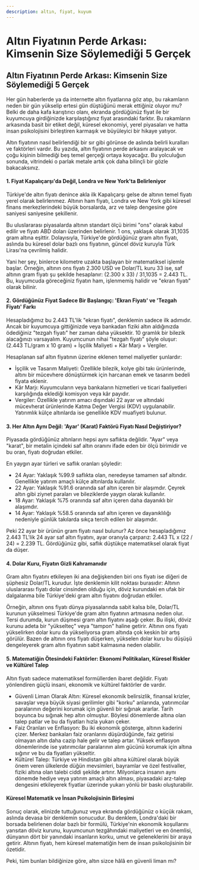 ```yaml
---
description: altın, fiyat, kuyum
---
```


# Altın Fiyatının Perde Arkası: Kimsenin Size Söylemediği 5 Gerçek

## Altın Fiyatının Perde Arkası: Kimsenin Size Söylemediği 5 Gerçek

Her gün haberlerde ya da internette altın fiyatlarına göz atıp, bu rakamların neden bir gün yükselip ertesi gün düştüğünü merak ettiğiniz oluyor mu? Belki de daha kafa karıştırıcı olanı, ekranda gördüğünüz fiyat ile bir kuyumcuya girdiğinizde karşılaştığınız fiyat arasındaki farktır. Bu rakamların arkasında basit bir etiket değil, küresel ekonomiyi, yerel piyasaları ve hatta insan psikolojisini birleştiren karmaşık ve büyüleyici bir hikaye yatıyor.

Altın fiyatının nasıl belirlendiği bir sır gibi görünse de aslında belirli kuralları ve faktörleri vardır. Bu yazıda, altın fiyatının perde arkasını aralayacak ve çoğu kişinin bilmediği beş temel gerçeği ortaya koyacağız. Bu yolculuğun sonunda, vitrindeki o parlak metale artık çok daha bilinçli bir gözle bakacaksınız.

#### 1. Fiyat Kapalıçarşı'da Değil, Londra ve New York'ta Belirleniyor

Türkiye'de altın fiyatı denince akla ilk Kapalıçarşı gelse de altının temel fiyatı yerel olarak belirlenmez. Altının ham fiyatı, Londra ve New York gibi küresel finans merkezlerindeki büyük borsalarda, arz ve talep dengesine göre saniyesi saniyesine şekillenir.

Bu uluslararası piyasalarda altının standart ölçü birimi "ons" olarak kabul edilir ve fiyatı ABD doları üzerinden belirlenir. 1 ons, yaklaşık olarak 31,1035 gram altına eşittir. Dolayısıyla, Türkiye'de gördüğünüz gram altın fiyatı, aslında bu küresel dolar bazlı ons fiyatının, güncel döviz kuruyla Türk Lirası'na çevrilmiş halidir.

Yani her şey, binlerce kilometre uzakta başlayan bir matematiksel işlemle başlar. Örneğin, altının ons fiyatı 2.300 USD ve Dolar/TL kuru 33 ise, saf altının gram fiyatı şu şekilde hesaplanır: (2.300 x 33) / 31,1035 = 2.443 TL. Bu, kuyumcuda göreceğiniz fiyatın ham, işlenmemiş halidir ve "ekran fiyatı" olarak bilinir.

#### 2. Gördüğünüz Fiyat Sadece Bir Başlangıç: 'Ekran Fiyatı' ve 'Tezgah Fiyatı' Farkı

Hesapladığımız bu 2.443 TL'lik "ekran fiyatı", denklemin sadece ilk adımıdır. Ancak bir kuyumcuya gittiğinizde veya bankadan fiziki altın aldığınızda ödediğiniz "tezgah fiyatı" her zaman daha yüksektir. 10 gramlık bir bilezik alacağınızı varsayalım. Kuyumcunun nihai "tezgah fiyatı" şöyle oluşur: (2.443 TL/gram x 10 gram) + İşçilik Maliyeti + Kâr Marjı + Vergiler.

Hesaplanan saf altın fiyatının üzerine eklenen temel maliyetler şunlardır:

* İşçilik ve Tasarım Maliyeti: Özellikle bilezik, kolye gibi takı ürünlerinde, altını bir mücevhere dönüştürmek için harcanan emek ve tasarım bedeli fiyata eklenir.
* Kâr Marjı: Kuyumcuların veya bankaların hizmetleri ve ticari faaliyetleri karşılığında eklediği komisyon veya kâr payıdır.
* Vergiler: Özellikle yatırım amacı dışındaki 22 ayar ve altındaki mücevherat ürünlerinde Katma Değer Vergisi (KDV) uygulanabilir. Yatırımlık külçe altınlarda ise genellikle KDV muafiyeti bulunur.

#### 3. Her Altın Aynı Değil: 'Ayar' (Karat) Faktörü Fiyatı Nasıl Değiştiriyor?

Piyasada gördüğünüz altınların hepsi aynı saflıkta değildir. "Ayar" veya "karat", bir metalin içindeki saf altın oranını ifade eden bir ölçü birimidir ve bu oran, fiyatı doğrudan etkiler.

En yaygın ayar türleri ve saflık oranları şöyledir:

* 24 Ayar: Yaklaşık %99.9 saflıkta olan, neredeyse tamamen saf altındır. Genellikle yatırım amaçlı külçe altınlarda kullanılır.
* 22 Ayar: Yaklaşık %91.6 oranında saf altın içeren bir alaşımdır. Çeyrek altın gibi ziynet paraları ve bileziklerde yaygın olarak kullanılır.
* 18 Ayar: Yaklaşık %75 oranında saf altın içeren daha dayanıklı bir alaşımdır.
* 14 Ayar: Yaklaşık %58.5 oranında saf altın içeren ve dayanıklılığı nedeniyle günlük takılarda sıkça tercih edilen bir alaşımdır.

Peki 22 ayar bir ürünün gram fiyatı nasıl bulunur? Az önce hesapladığımız 2.443 TL'lik 24 ayar saf altın fiyatını, ayar oranıyla çarparız: 2.443 TL x (22 / 24) = 2.239 TL. Gördüğünüz gibi, saflık düştükçe matematiksel olarak fiyat da düşer.

#### 4. Dolar Kuru, Fiyatın Gizli Kahramanıdır

Gram altın fiyatını etkileyen iki ana değişkenden biri ons fiyatı ise diğeri de şüphesiz Dolar/TL kurudur. İşte denklemin kilit noktası burasıdır: Altının uluslararası fiyatı dolar cinsinden olduğu için, döviz kurundaki en ufak bir dalgalanma bile Türkiye'deki gram altın fiyatını doğrudan etkiler.

Örneğin, altının ons fiyatı dünya piyasalarında sabit kalsa bile, Dolar/TL kurunun yükselmesi Türkiye'de gram altın fiyatının artmasına neden olur. Tersi durumda, kurun düşmesi gram altın fiyatını aşağı çeker. Bu ilişki, döviz kurunu adeta bir "yükselteç" veya "tampon" haline getirir. Altının ons fiyatı yükselirken dolar kuru da yükseliyorsa gram altında çok keskin bir artış görülür. Bazen de altının ons fiyatı düşerken, yükselen dolar kuru bu düşüşü dengeleyerek gram altın fiyatının sabit kalmasına neden olabilir.

#### 5. Matematiğin Ötesindeki Faktörler: Ekonomi Politikaları, Küresel Riskler ve Kültürel Talep

Altın fiyatı sadece matematiksel formüllerden ibaret değildir. Fiyatı yönlendiren güçlü insani, ekonomik ve kültürel faktörler de vardır.

* Güvenli Liman Olarak Altın: Küresel ekonomik belirsizlik, finansal krizler, savaşlar veya büyük siyasi gerilimler gibi "korku" anlarında, yatırımcılar paralarının değerini korumak için güvenli bir sığınak ararlar. Tarih boyunca bu sığınak hep altın olmuştur. Böylesi dönemlerde altına olan talep patlar ve bu da fiyatları hızla yukarı çeker.
* Faiz Oranları ve Enflasyon: Bu iki ekonomik gösterge, altının kaderini çizer. Merkez bankaları faiz oranlarını düşürdüğünde, faiz getirisi olmayan altın daha cazip hale gelir ve talep artar. Yüksek enflasyon dönemlerinde ise yatırımcılar paralarının alım gücünü korumak için altına sığınır ve bu da fiyatları yükseltir.
* Kültürel Talep: Türkiye ve Hindistan gibi altına kültürel olarak büyük önem veren ülkelerde düğün mevsimleri, bayramlar ve özel festivaller, fiziki altına olan talebi ciddi şekilde artırır. Milyonlarca insanın aynı dönemde hediye veya yatırım amaçlı altın alması, piyasadaki arz-talep dengesini etkileyerek fiyatlar üzerinde yukarı yönlü bir baskı oluşturabilir.

#### Küresel Matematik ve İnsan Psikolojisinin Birleşimi

Sonuç olarak, elinizde tuttuğunuz veya ekranda gördüğünüz o küçük rakam, aslında devasa bir denklemin sonucudur. Bu denklem, Londra'daki bir borsada belirlenen dolar bazlı bir formülü, Türkiye'nin ekonomik koşullarını yansıtan döviz kurunu, kuyumcunun tezgâhındaki maliyetleri ve en önemlisi, dünyanın dört bir yanındaki insanların korku, umut ve geleneklerini bir araya getirir. Altının fiyatı, hem küresel matematiğin hem de insan psikolojisinin bir özetidir.

Peki, tüm bunları bildiğinize göre, altın sizce hâlâ en güvenli liman mı?
